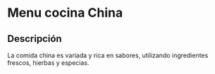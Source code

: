 # Menu cocina China

## Descripción
La comida china es variada y rica en sabores, utilizando ingredientes frescos, hierbas y especias. 
